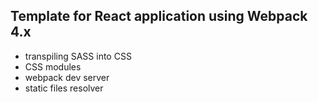 ## Template for React application using Webpack 4.x

* transpiling SASS into CSS
* CSS modules
* webpack dev server
* static files resolver